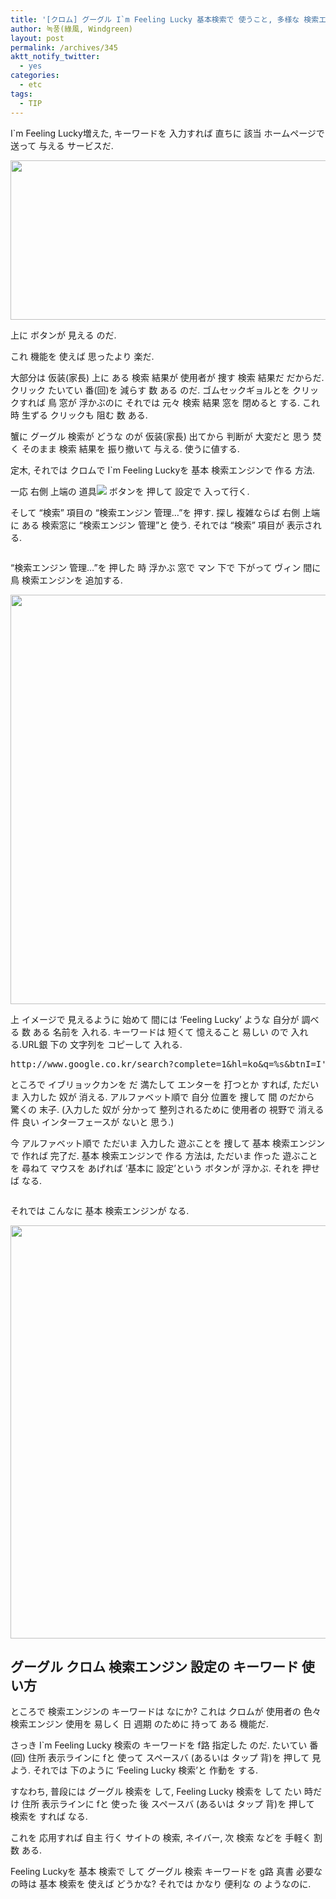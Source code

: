 ```yaml
---
title: '[クロム] グーグル I`m Feeling Lucky 基本検索で 使うこと, 多様な 検索エンジン 易しく 活用すること'
author: 녹풍(綠風, Windgreen)
layout: post
permalink: /archives/345
aktt_notify_twitter:
  - yes
categories:
  - etc
tags:
  - TIP
---
```

I\`m Feeling Lucky増えた, キーワードを 入力すれば 直ちに 該当 ホームページで 送って 与える サービスだ.

<img class="aligncenter" src="https://dl.dropbox.com/u/15546257/blog/mytory/google.png" alt="" height="255" width="625" />

上に ボタンが 見える のだ.

これ 機能を 使えば 思ったより 楽だ.

大部分は 仮装(家長) 上に ある 検索 結果が 使用者が 捜す 検索 結果だ だからだ. クリック たいてい 番(回)を 減らす 数 ある のだ. ゴムセックギョルとを クリックすれば 鳥 窓が 浮かぶのに それでは 元々 検索 結果 窓を 閉めると する. これ 時 生ずる クリックも 阻む 数 ある.

蟹に グーグル 検索が どうな のが 仮装(家長) 出てから 判断が 大変だと 思う 焚く そのまま 検索 結果を 振り撤いて 与える. 使うに値する.

定木, それでは クロムで I\`m Feeling Luckyを 基本 検索エンジンで 作る 方法.

一応 右側 上端の 道具![][1] ボタンを 押して 設定で 入って行く.

そして &#8220;検索&#8221; 項目の &#8220;検索エンジン 管理&#8230;&#8221;を 押す. 探し 複雑ならば 右側 上端に ある 検索窓に &#8220;検索エンジン 管理&#8221;と 使う. それでは &#8220;検索&#8221; 項目が 表示される.

<p style="text-align: center;">
  <img class="aligncenter" src="https://dl.dropbox.com/u/15546257/blog/mytory/chrome-im-feeling-lucky-default-search-engine-1.png" alt="" />
</p>

&#8220;検索エンジン 管理&#8230;&#8221;を 押した 時 浮かぶ 窓で マン 下で 下がって ヴィン 間に 鳥 検索エンジンを 追加する.

<p style="text-align: center;">
  <img class="aligncenter" src="https://dl.dropbox.com/u/15546257/blog/mytory/chrome-im-feeling-lucky-default-search-engine-2.png" alt="" height="655" width="870" />
</p>

上 イメージで 見えるように 始めて 間には &#8216;Feeling Lucky&#8217; ような 自分が 調べる 数 ある 名前を 入れる. キーワードは 短くて 憶えること 易しい ので 入れる.URL銀 下の 文字列を コピーして 入れる.

<pre class="brush:plain">http://www.google.co.kr/search?complete=1&hl=ko&q=%s&btnI=I&#039;m+Feeling+Lucky&lr=&aq=f&aqi=&aql=&oq=&gs_rfai=</pre>

ところで イブリョックカンを だ 満たして エンターを 打つとか すれば, ただいま 入力した 奴が 消える. アルファベット順で 自分 位置を 捜して 間 のだから 驚くの 末子. (入力した 奴が 分かって 整列されるために 使用者の 視野で 消える 件 良い インターフェースが ないと 思う.)

今 アルファベット順で ただいま 入力した 遊ぶことを 捜して 基本 検索エンジンで 作れば 完了だ. 基本 検索エンジンで 作る 方法は, ただいま 作った 遊ぶことを 尋ねて マウスを あげれば &#8216;基本に 設定&#8217;という ボタンが 浮かぶ. それを 押せば なる.

<p style="text-align: center;">
  <img class="aligncenter" src="https://dl.dropbox.com/u/15546257/blog/mytory/chrome-im-feeling-lucky-default-search-engine-3.png" alt="" />
</p>

それでは こんなに 基本 検索エンジンが なる.

<img class="aligncenter" src="https://dl.dropbox.com/u/15546257/blog/mytory/chrome-im-feeling-lucky-default-search-engine-4.png" alt="" height="661" width="884" />

## グーグル クロム 検索エンジン 設定の キーワード 使い方

ところで 検索エンジンの キーワードは なにか? これは クロムが 使用者の 色々 検索エンジン 使用を 易しく 日 週期 のために 持って ある 機能だ.

さっき I\`m Feeling Lucky 検索の キーワードを f路 指定した のだ. たいてい 番(回) 住所 表示ラインに fと 使って スペースバ (あるいは タップ 背)を 押して 見よう. それでは 下のように &#8216;Feeling Lucky 検索&#8217;と 作動を する.

すなわち, 普段には グーグル 検索を して, Feeling Lucky 検索を して たい 時だけ 住所 表示ラインに fと 使った 後 スペースバ (あるいは タップ 背)を 押して 検索を すれば なる.

これを 応用すれば 自主 行く サイトの 検索, ネイバー, 次 検索 などを 手軽く 割 数 ある.

Feeling Luckyを 基本 検索で して グーグル 検索 キーワードを g路 真書 必要な の時は 基本 検索を 使えば どうかな? それでは かなり 便利な の ようなのに.

 [1]: http://www.google.com/help/hc/images/chrome_toolsmenu.gif